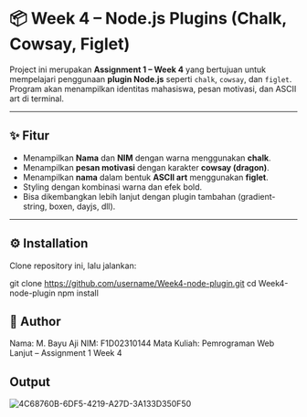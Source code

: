 # 📦 Week 4 – Node.js Plugins (Chalk, Cowsay, Figlet)

Project ini merupakan **Assignment 1 – Week 4** yang bertujuan untuk mempelajari penggunaan **plugin Node.js** seperti `chalk`, `cowsay`, dan `figlet`.  
Program akan menampilkan identitas mahasiswa, pesan motivasi, dan ASCII art di terminal.

---

## ✨ Fitur

- Menampilkan **Nama** dan **NIM** dengan warna menggunakan **chalk**.
- Menampilkan **pesan motivasi** dengan karakter **cowsay (dragon)**.
- Menampilkan **nama** dalam bentuk **ASCII art** menggunakan **figlet**.
- Styling dengan kombinasi warna dan efek bold.
- Bisa dikembangkan lebih lanjut dengan plugin tambahan (gradient-string, boxen, dayjs, dll).

---

## ⚙️ Installation

Clone repository ini, lalu jalankan:

git clone https://github.com/username/Week4-node-plugin.git
cd Week4-node-plugin
npm install

## 📝 Author
Nama: M. Bayu Aji
NIM: F1D02310144
Mata Kuliah: Pemrograman Web Lanjut – Assignment 1 Week 4

## Output

![4C68760B-6DF5-4219-A27D-3A133D350F50](https://github.com/user-attachments/assets/b731ad29-2184-45fc-b96f-9a60acb11289)



